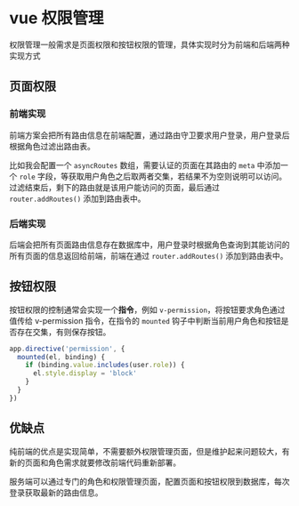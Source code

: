 # vue 权限管理

权限管理一般需求是页面权限和按钮权限的管理，具体实现时分为前端和后端两种实现方式

## 页面权限

### 前端实现

前端方案会把所有路由信息在前端配置，通过路由守卫要求用户登录，用户登录后根据角色过滤出路由表。

比如我会配置一个 `asyncRoutes` 数组，需要认证的页面在其路由的 `meta` 中添加一个 `role` 字段，等获取用户角色之后取两者交集，若结果不为空则说明可以访问。过滤结束后，剩下的路由就是该用户能访问的页面，最后通过 `router.addRoutes()` 添加到路由表中。

### 后端实现

后端会把所有页面路由信息存在数据库中，用户登录时根据角色查询到其能访问的所有页面的信息返回给前端，前端在通过 `router.addRoutes()` 添加到路由表中。

## 按钮权限

按钮权限的控制通常会实现一个**指令**，例如 `v-permission`，将按钮要求角色通过值传给 v-permission 指令，在指令的 `mounted` 钩子中判断当前用户角色和按钮是否存在交集，有则保存按钮。

```js
app.directive('permission', {
  mounted(el, binding) {
    if (binding.value.includes(user.role)) {
      el.style.display = 'block'
    } 
  }
})
```

## 优缺点

纯前端的优点是实现简单，不需要额外权限管理页面，但是维护起来问题较大，有新的页面和角色需求就要修改前端代码重新部署。

服务端可以通过专门的角色和权限管理页面，配置页面和按钮权限到数据库，每次登录获取最新的路由信息。
